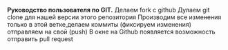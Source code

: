 **Руководство пользователя по GIT.**
Делаем fork c github
Дулаем git clone для нашей версии этого репозитория
Производим все изменения только в этой ветке,делаем коммиты (фиксируем изменения)
отправляем на свой (push)
В окне на Github появляется возможность отправить pull request
